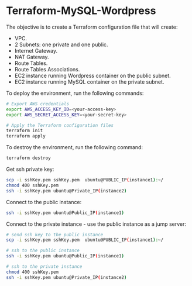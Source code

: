 # Terraform-MySQL-Wordpress

The objective is to create a Terraform configuration file that will create:

- VPC.
- 2 Subnets: one private and one public.
- Internet Gateway.
- NAT Gateway.
- Route Tables.
- Route Tables Associations.
- EC2 instance running Wordpress container on the public subnet.
- EC2 instance running MySQL container on the private subnet.

To deploy the environment, run the following commands:

```sh
# Export AWS credentials
export AWS_ACCESS_KEY_ID=<your-access-key>
export AWS_SECRET_ACCESS_KEY=<your-secret-key>

# Apply the Terraform configuration files
terraform init
terraform apply
```

To destroy the environment, run the following command:

```sh
terraform destroy
```

Get ssh private key:

```sh
scp -i sshKey.pem sshKey.pem  ubuntu@PUBLIC_IP(instance1):~/
chmod 400 sshKey.pem
ssh -i sshKey.pem ubuntu@Private_IP(instance2)
```

Connect to the public instance:

```sh
ssh -i sshKey.pem ubuntu@Public_IP(instance1)
```

Connect to the private instance - use the public instance as a jump server:

```sh
# send ssh key to the public instance
scp -i sshKey.pem sshKey.pem  ubuntu@PUBLIC_IP(instance1):~/

# ssh to the public instance
ssh -i sshKey.pem ubuntu@Public_IP(instance1)

# ssh to the private instance
chmod 400 sshKey.pem
ssh -i sshKey.pem ubuntu@Private_IP(instance2)
```
